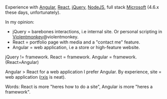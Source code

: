 
Experience with [Angular](https://github.com/angular), [React](https://github.com/reactjs/reactjs.org), [jQuery](https://github.com/jquery/jquery), [NodeJS](https://github.com/nodejs/node), full stack [Microsoft](https://github.com/microsoft) (4.6.x these days, unfortunately).

In my opinion:
* jQuery = barebones interactions, i.e internal site. Or personal scripting in [Violentmonkey](https://github.com/violentmonkey/violentmonkey)@violentmonkey.
* React = portfolio page with media and a "contact me" feature. 
* Angular = web application, i.e a store or high-feature website.

jQuery != framework.
React = framework.
Angular = framework. (React=Angular)

Angular > React for a web application
I prefer Angular. By experience, site = web application ([rxjs](https://github.com/ReactiveX/rxjs) is neat).

Words: React is more "heres how to do a site", Angular is more "heres a framework".

<!--
**philippeop/philippeop** is a ✨ _special_ ✨ repository because its `README.md` (this file) appears on your GitHub profile.

Here are some ideas to get you started:

- 🔭 I’m currently working on ...
- 🌱 I’m currently learning ...
- 👯 I’m looking to collaborate on ...
- 🤔 I’m looking for help with ...
- 💬 Ask me about ...
- 📫 How to reach me: ...
- 😄 Pronouns: ...
- ⚡ Fun fact: ...
-->
